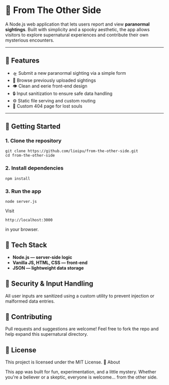 
# 👻 From The Other Side

A Node.js web application that lets users report and view **paranormal sightings**. Built with simplicity and a spooky aesthetic, the app allows visitors to explore supernatural experiences and contribute their own mysterious encounters.

---

## 🌙 Features

- 🛸 Submit a new paranormal sighting via a simple form
- 📜 Browse previously uploaded sightings
- 👁️ Clean and eerie front-end design
- 🔒 Input sanitization to ensure safe data handling
- ⚙️ Static file serving and custom routing
- 🚫 Custom 404 page for lost souls

---

## 🚀 Getting Started

### 1. Clone the repository

```
git clone https://github.com/lioipu/from-the-other-side.git
cd from-the-other-side
```

### 2. Install dependencies

```
npm install
```

### 3. Run the app

```
node server.js
```

Visit 

```
http://localhost:3000
```

in your browser.

## 🔧 Tech Stack

- **Node.js — server-side logic**
- **Vanilla JS, HTML, CSS — front-end**
- **JSON — lightweight data storage**

## 🧼 Security & Input Handling

All user inputs are sanitized using a custom utility to prevent injection or malformed data entries.

## 🤝 Contributing

Pull requests and suggestions are welcome! Feel free to fork the repo and help expand this supernatural directory.

## 📜 License

This project is licensed under the MIT License.
👻 About

This app was built for fun, experimentation, and a little mystery. Whether you're a believer or a skeptic, everyone is welcome... from the other side.
